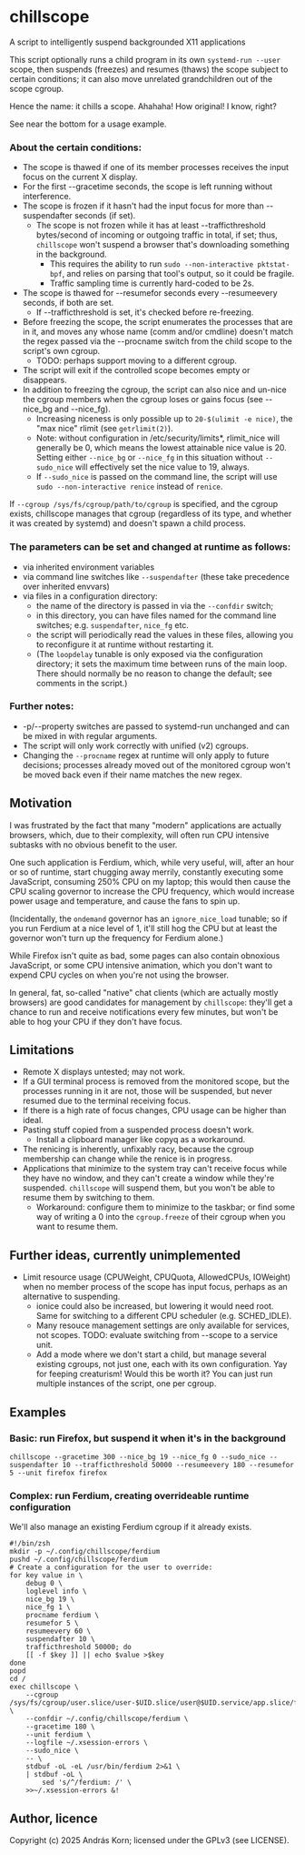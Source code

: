 # chillscope
A script to intelligently suspend backgrounded X11 applications

This script optionally runs a child program in its own `systemd-run --user`
scope, then suspends (freezes) and resumes (thaws) the scope subject to
certain conditions; it can also move unrelated grandchildren out of the
scope cgroup.

Hence the name: it chills a scope. Ahahaha! How original! I know, right?

See near the bottom for a usage example.

### About the certain conditions:

* The scope is thawed if one of its member processes receives the input focus on the current X display.
* For the first --gracetime seconds, the scope is left running without interference.
* The scope is frozen if it hasn't had the input focus for more than --suspendafter seconds (if set).
  * The scope is not frozen while it has at least --trafficthreshold bytes/second of incoming or outgoing traffic in total, if set; thus, `chillscope` won't suspend a browser that's downloading something in the background.
    * This requires the ability to run `sudo --non-interactive pktstat-bpf`, and relies on parsing that tool's output, so it could be fragile.
    * Traffic sampling time is currently hard-coded to be 2s.
* The scope is thawed for --resumefor seconds every --resumeevery seconds, if both are set.
  * If --trafficthreshold is set, it's checked before re-freezing.
* Before freezing the scope, the script enumerates the processes that are in it, and moves any whose name (comm and/or cmdline) doesn't match the regex passed via the --procname switch from the child scope to the script's own cgroup.
  * TODO: perhaps support moving to a different cgroup.
* The script will exit if the controlled scope becomes empty or disappears.
* In addition to freezing the cgroup, the script can also nice and un-nice the cgroup members when the cgroup loses or gains focus (see --nice_bg and --nice_fg).
  * Increasing niceness is only possible up to `20-$(ulimit -e nice)`, the "max nice" rlimit (see `getrlimit(2)`).
  * Note: without configuration in /etc/security/limits*, rlimit_nice will generally be 0, which means the lowest attainable nice value is 20. Setting either `--nice_bg` or `--nice_fg` in this situation without `--sudo_nice` will effectively set the nice value to 19, always.
  * If `--sudo_nice` is passed on the command line, the script will use `sudo --non-interactive renice` instead of `renice`.

If `--cgroup /sys/fs/cgroup/path/to/cgroup` is specified, and the cgroup
exists, chillscope manages that cgroup (regardless of its type, and whether
it was created by systemd) and doesn't spawn a child process.

### The parameters can be set and changed at runtime as follows:

* via inherited environment variables
* via command line switches like `--suspendafter` (these take precedence over inherited envvars)
* via files in a configuration directory:
  * the name of the directory is passed in via the `--confdir` switch;
  * in this directory, you can have files named for the command line switches; e.g. `suspendafter`, `nice_fg` etc.
  * the script will periodically read the values in these files, allowing you to reconfigure it at runtime without restarting it.
  * (The `loopdelay` tunable is only exposed via the configuration directory; it sets the maximum time between runs of the main loop. There should normally be no reason to change the default; see comments in the script.)

### Further notes:

* -p/--property switches are passed to systemd-run unchanged and can be mixed in with regular arguments.
* The script will only work correctly with unified (v2) cgroups.
* Changing the `--procname` regex at runtime will only apply to future decisions; processes already moved out of the monitored cgroup won't be moved back even if their name matches the new regex.

## Motivation

I was frustrated by the fact that many "modern" applications are actually
browsers, which, due to their complexity, will often run CPU intensive
subtasks with no obvious benefit to the user.

One such application is Ferdium, which, while very useful, will, after an
hour or so of runtime, start chugging away merrily, constantly executing
some JavaScript, consuming 250% CPU on my laptop; this would then cause the
CPU scaling governor to increase the CPU frequency, which would increase
power usage and temperature, and cause the fans to spin up.

(Incidentally, the `ondemand` governor has an `ignore_nice_load` tunable; so
if you run Ferdium at a nice level of 1, it'll still hog the CPU but at
least the governor won't turn up the frequency for Ferdium alone.)

While Firefox isn't quite as bad, some pages can also contain obnoxious
JavaScript, or some CPU intensive animation, which you don't want to expend
CPU cycles on when you're not using the browser.

In general, fat, so-called "native" chat clients (which are actually mostly
browsers) are good candidates for management by `chillscope`: they'll get a
chance to run and receive notifications every few minutes, but won't be able
to hog your CPU if they don't have focus.

## Limitations

* Remote X displays untested; may not work.
* If a GUI terminal process is removed from the monitored scope, but the processes running in it are not, those will be suspended, but never resumed due to the terminal receiving focus.
* If there is a high rate of focus changes, CPU usage can be higher than ideal.
* Pasting stuff copied from a suspended process doesn't work.
  * Install a clipboard manager like copyq as a workaround.
* The renicing is inherently, unfixably racy, because the cgroup membership can change while the renice is in progress.
* Applications that minimize to the system tray can't receive focus while they have no window, and they can't create a window while they're suspended. `chillscope` will suspend them, but you won't be able to resume them by switching to them.
  * Workaround: configure them to minimize to the taskbar; or find some way of writing a 0 into the `cgroup.freeze` of their cgroup when you want to resume them.

## Further ideas, currently unimplemented

* Limit resource usage (CPUWeight, CPUQuota, AllowedCPUs, IOWeight) when no member process of the scope has input focus, perhaps as an alternative to suspending.
  * ionice could also be increased, but lowering it would need root. Same for switching to a different CPU scheduler (e.g. SCHED_IDLE).
  * Many resouce management settings are only available for services, not scopes. TODO: evaluate switching from --scope to a service unit.
  * Add a mode where we don't start a child, but manage several existing cgroups, not just one, each with its own configuration. Yay for feeping creaturism! Would this be worth it? You can just run multiple instances of the script, one per cgroup.

## Examples

### Basic: run Firefox, but suspend it when it's in the background

```
chillscope --gracetime 300 --nice_bg 19 --nice_fg 0 --sudo_nice --suspendafter 10 --trafficthreshold 50000 --resumeevery 180 --resumefor 5 --unit firefox firefox
```

### Complex: run Ferdium, creating overrideable runtime configuration

We'll also manage an existing Ferdium cgroup if it already exists.

```
#!/bin/zsh
mkdir -p ~/.config/chillscope/ferdium
pushd ~/.config/chillscope/ferdium
# Create a configuration for the user to override:
for key value in \
	debug 0 \
	loglevel info \
	nice_bg 19 \
	nice_fg 1 \
	procname ferdium \
	resumefor 5 \
	resumeevery 60 \
	suspendafter 10 \
	trafficthreshold 50000; do
	[[ -f $key ]] || echo $value >$key
done
popd
cd /
exec chillscope \
	--cgroup /sys/fs/cgroup/user.slice/user-$UID.slice/user@$UID.service/app.slice/ferdium.scope \
	--confdir ~/.config/chillscope/ferdium \
	--gracetime 180 \
	--unit ferdium \
	--logfile ~/.xsession-errors \
	--sudo_nice \
	-- \
	stdbuf -oL -eL /usr/bin/ferdium 2>&1 \
	| stdbuf -oL \
		sed 's/^/ferdium: /' \
	>>~/.xsession-errors &!
```

## Author, licence

Copyright (c) 2025 András Korn; licensed under the GPLv3 (see LICENSE).
